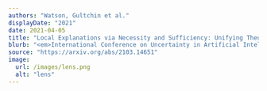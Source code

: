 ```yaml
---
authors: "Watson, Gultchin et al."
displayDate: "2021"
date: 2021-04-05
title: "Local Explanations via Necessity and Sufficiency: Unifying Theory and Practice"
blurb: "<em>International Conference on Uncertainty in Artificial Intelligence</em>."
source: "https://arxiv.org/abs/2103.14651"
image:
  url: /images/lens.png
  alt: "lens"
---
```

